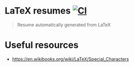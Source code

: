 # LaTeX resumes [![CI](https://github.com/dminca/latex-resume/actions/workflows/main.yml/badge.svg)](https://github.com/dminca/latex-resume/actions/workflows/main.yml)

> Resume automatically generated from LaTeX

# Useful resources

* https://en.wikibooks.org/wiki/LaTeX/Special_Characters
